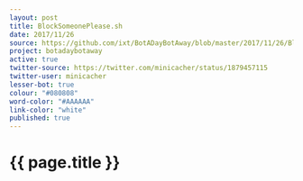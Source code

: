 ```yaml
---
layout: post
title: BlockSomeonePlease.sh
date: 2017/11/26
source: https://github.com/ixt/BotADayBotAway/blob/master/2017/11/26/BlockSomeonePlease.sh
project: botadaybotaway
active: true
twitter-source: https://twitter.com/minicacher/status/1879457115
twitter-user: minicacher
lesser-bot: true
colour: "#080808"
word-color: "#AAAAAA"
link-color: "white"
published: true
---
```

# {{ page.title }} 
